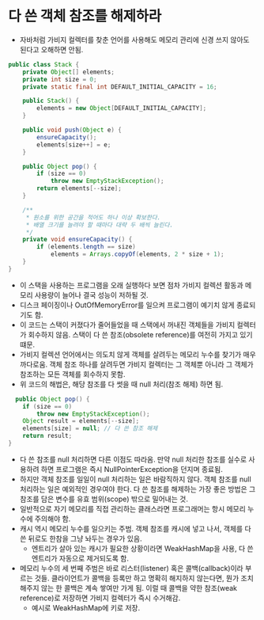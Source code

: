 # 다 쓴 객체 참조를 해제하라

- 자바처럼 가비지 컬렉터를 찾춘 언어를 사용해도 메모리 관리에 신경 쓰지 않아도 된다고 오해하면 안됨.

```java
public class Stack {
    private Object[] elements;
    private int size = 0;
    private static final int DEFAULT_INITIAL_CAPACITY = 16;

    public Stack() {
        elements = new Object[DEFAULT_INITIAL_CAPACITY];
    }

    public void push(Object e) {
        ensureCapacity();
        elements[size++] = e;
    }

    public Object pop() {
        if (size == 0)
            throw new EmptyStackException();
        return elements[--size];
    }

    /**
     * 원소를 위한 공간을 적어도 하나 이상 확보한다.
     * 배열 크기를 늘려야 할 때마다 대략 두 배씩 늘린다.
     */
    private void ensureCapacity() {
        if (elements.length == size)
            elements = Arrays.copyOf(elements, 2 * size + 1);
    }
}
```

- 이 스택을 사용하는 프로그램을 오래 실행하다 보면 점차 가비지 컬렉션 활동과 메모리 사용량이 늘어나 결국 성능이 저하될 것.
- 디스크 페이징이나 OutOfMemoryError를 일으켜 프로그램이 예기치 않게 종료되기도 함.
- 이 코드는 스택이 커졌다가 줄어들었을 때 스택에서 꺼내진 객체들을 가비지 컬렉터가 회수하지 않음. 스택이 다 쓴 참조(obsolete reference)를 여전히 가지고 있기 떄문.
- 가비지 컬렉션 언어에서는 의도치 않게 객체를 살려두는 메모리 누수를 찾기가 매우 까다로움. 객체 참조 하나를 살려두면 가비지 컬렉터는 그 객체뿐 아니라 그 객체가 참조하는 모든 객체를 회수하지 못함.
- 위 코드의 해법은, 해당 참조를 다 썻을 때 null 처리(참조 해제) 하면 됨.

```java
  public Object pop() {
    if (size == 0)
        throw new EmptyStackException();
    Object result = elements[--size];
    elements[size] = null; // 다 쓴 참조 해제
    return result;
}
```

- 다 쓴 참조를 null 처리하면 다른 이점도 따라옴. 만약 null 처리한 참조를 실수로 사용하려 하면 프로그램은 즉시 NullPointerException을 던지며 종료됨.
- 하지만 객체 참조를 일일이 null 처리하는 일은 바람직하지 않다. 객체 참조를 null 처리하는 일은 예외적인 경우여야 한다. 다 쓴 참조를 해제하는 가장 좋은 방법은 그 참조를 담은 변수를 유효 범위(scope) 밖으로 밀어내는 것.
- 일반적으로 자기 메모리를 직접 관리하는 클래스라면 프로그래머는 항시 메모리 누수에 주의해야 함.
- 캐시 역시 메모리 누수를 일으키는 주범. 객체 참조를 캐시에 넣고 나서, 객체를 다 쓴 뒤로도 한참을 그냥 놔두는 경우가 있음.
  - 엔트리가 살아 있는 캐시가 필요한 상황이라면 WeakHashMap을 사용, 다 쓴 엔트리가 자동으로 제거되도록 함.
- 메모리 누수의 세 번째 주범은 바로 리스터(listener) 혹은 콜백(callback)이라 부르는 것들. 클라이언트가 콜백을 등록만 하고 명확히 해지하지 않는다면, 뭔가 조치해주지 않는 한 콜백은 계속 쌓여만 가게 됨. 이럴 때 콜백을 약한 참조(weak reference)로 저장하면 가비지 컬렉터가 즉시 수거해감.
  - 예시로 WeakHashMap에 키로 저장.
